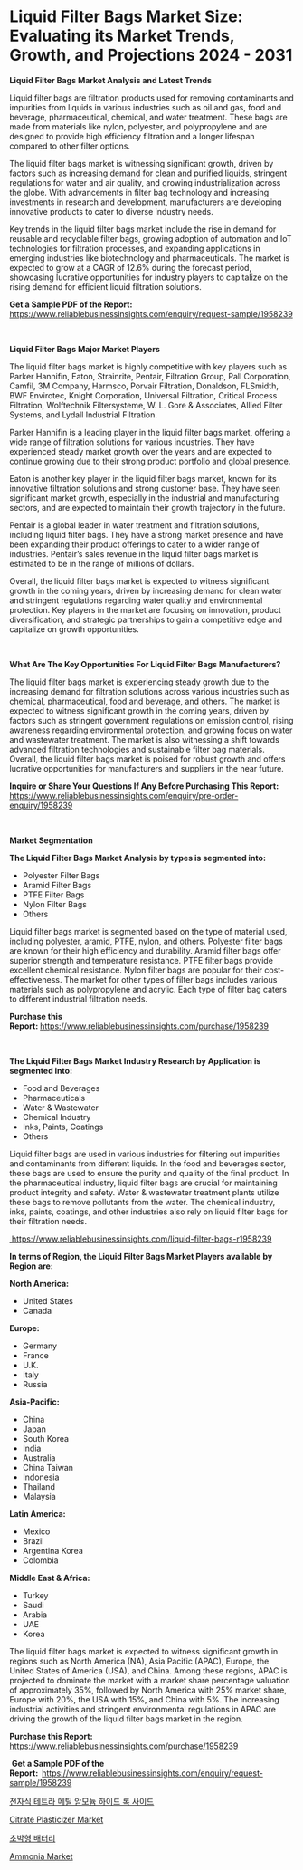 <p><h1>Liquid Filter Bags Market Size: Evaluating its Market Trends, Growth, and Projections 2024 - 2031</h1></p><p><strong>Liquid Filter Bags Market Analysis and Latest Trends</strong></p>
<p><p>Liquid filter bags are filtration products used for removing contaminants and impurities from liquids in various industries such as oil and gas, food and beverage, pharmaceutical, chemical, and water treatment. These bags are made from materials like nylon, polyester, and polypropylene and are designed to provide high efficiency filtration and a longer lifespan compared to other filter options.</p><p>The liquid filter bags market is witnessing significant growth, driven by factors such as increasing demand for clean and purified liquids, stringent regulations for water and air quality, and growing industrialization across the globe. With advancements in filter bag technology and increasing investments in research and development, manufacturers are developing innovative products to cater to diverse industry needs.</p><p>Key trends in the liquid filter bags market include the rise in demand for reusable and recyclable filter bags, growing adoption of automation and IoT technologies for filtration processes, and expanding applications in emerging industries like biotechnology and pharmaceuticals. The market is expected to grow at a CAGR of 12.6% during the forecast period, showcasing lucrative opportunities for industry players to capitalize on the rising demand for efficient liquid filtration solutions.</p></p>
<p><strong>Get a Sample PDF of the Report:&nbsp;</strong> <a href="https://www.reliablebusinessinsights.com/enquiry/request-sample/1958239">https://www.reliablebusinessinsights.com/enquiry/request-sample/1958239</a></p>
<p>&nbsp;</p>
<p><strong>Liquid Filter Bags Major Market Players</strong></p>
<p><p>The liquid filter bags market is highly competitive with key players such as Parker Hannifin, Eaton, Strainrite, Pentair, Filtration Group, Pall Corporation, Camfil, 3M Company, Harmsco, Porvair Filtration, Donaldson, FLSmidth, BWF Envirotec, Knight Corporation, Universal Filtration, Critical Process Filtration, Wolftechnik Filtersysteme, W. L. Gore & Associates, Allied Filter Systems, and Lydall Industrial Filtration.</p><p>Parker Hannifin is a leading player in the liquid filter bags market, offering a wide range of filtration solutions for various industries. They have experienced steady market growth over the years and are expected to continue growing due to their strong product portfolio and global presence.</p><p>Eaton is another key player in the liquid filter bags market, known for its innovative filtration solutions and strong customer base. They have seen significant market growth, especially in the industrial and manufacturing sectors, and are expected to maintain their growth trajectory in the future.</p><p>Pentair is a global leader in water treatment and filtration solutions, including liquid filter bags. They have a strong market presence and have been expanding their product offerings to cater to a wider range of industries. Pentair’s sales revenue in the liquid filter bags market is estimated to be in the range of millions of dollars.</p><p>Overall, the liquid filter bags market is expected to witness significant growth in the coming years, driven by increasing demand for clean water and stringent regulations regarding water quality and environmental protection. Key players in the market are focusing on innovation, product diversification, and strategic partnerships to gain a competitive edge and capitalize on growth opportunities.</p></p>
<p>&nbsp;</p>
<p><strong>What Are The Key Opportunities For Liquid Filter Bags Manufacturers?</strong></p>
<p><p>The liquid filter bags market is experiencing steady growth due to the increasing demand for filtration solutions across various industries such as chemical, pharmaceutical, food and beverage, and others. The market is expected to witness significant growth in the coming years, driven by factors such as stringent government regulations on emission control, rising awareness regarding environmental protection, and growing focus on water and wastewater treatment. The market is also witnessing a shift towards advanced filtration technologies and sustainable filter bag materials. Overall, the liquid filter bags market is poised for robust growth and offers lucrative opportunities for manufacturers and suppliers in the near future.</p></p>
<p><strong>Inquire or Share Your Questions If Any Before Purchasing This Report:</strong> <a href="https://www.reliablebusinessinsights.com/enquiry/pre-order-enquiry/1958239">https://www.reliablebusinessinsights.com/enquiry/pre-order-enquiry/1958239</a></p>
<p>&nbsp;</p>
<p><strong>Market Segmentation</strong></p>
<p><strong>The Liquid Filter Bags Market Analysis by types is segmented into:</strong></p>
<p><ul><li>Polyester Filter Bags</li><li>Aramid Filter Bags</li><li>PTFE Filter Bags</li><li>Nylon Filter Bags</li><li>Others</li></ul></p>
<p><p>Liquid filter bags market is segmented based on the type of material used, including polyester, aramid, PTFE, nylon, and others. Polyester filter bags are known for their high efficiency and durability. Aramid filter bags offer superior strength and temperature resistance. PTFE filter bags provide excellent chemical resistance. Nylon filter bags are popular for their cost-effectiveness. The market for other types of filter bags includes various materials such as polypropylene and acrylic. Each type of filter bag caters to different industrial filtration needs.</p></p>
<p><strong>Purchase this Report:&nbsp;</strong><a href="https://www.reliablebusinessinsights.com/purchase/1958239">https://www.reliablebusinessinsights.com/purchase/1958239</a></p>
<p>&nbsp;</p>
<p><strong>The Liquid Filter Bags Market Industry Research by Application is segmented into:</strong></p>
<p><ul><li>Food and Beverages</li><li>Pharmaceuticals</li><li>Water & Wastewater</li><li>Chemical Industry</li><li>Inks, Paints, Coatings</li><li>Others</li></ul></p>
<p><p>Liquid filter bags are used in various industries for filtering out impurities and contaminants from different liquids. In the food and beverages sector, these bags are used to ensure the purity and quality of the final product. In the pharmaceutical industry, liquid filter bags are crucial for maintaining product integrity and safety. Water & wastewater treatment plants utilize these bags to remove pollutants from the water. The chemical industry, inks, paints, coatings, and other industries also rely on liquid filter bags for their filtration needs.</p></p>
<p><a href="https://www.reliablebusinessinsights.com/liquid-filter-bags-r1958239">&nbsp;https://www.reliablebusinessinsights.com/liquid-filter-bags-r1958239</a></p>
<p><strong>In terms of Region, the Liquid Filter Bags Market Players available by Region are:</strong></p>
<p>
    <p> <strong> North America: </strong>
        <ul>
            <li>United States</li>
            <li>Canada</li>
        </ul>
        </p> 
    <p> <strong> Europe: </strong>
        <ul>
            <li>Germany</li>
            <li>France</li>
            <li>U.K.</li>
            <li>Italy</li>
            <li>Russia</li>
        </ul>
        </p> 
    <p> <strong> Asia-Pacific: </strong>
        <ul>
            <li>China</li>
            <li>Japan</li>
            <li>South Korea</li>
            <li>India</li>
            <li>Australia</li>
            <li>China Taiwan</li>
            <li>Indonesia</li>
            <li>Thailand</li>
            <li>Malaysia</li>
        </ul>
        </p> 
    <p> <strong> Latin America: </strong>
        <ul>
            <li>Mexico</li>
            <li>Brazil</li>
            <li>Argentina Korea</li>
            <li>Colombia</li>
        </ul>
        </p> 
    <p> <strong> Middle East & Africa: </strong>
        <ul>
            <li>Turkey</li>
            <li>Saudi</li>
            <li>Arabia</li>
            <li>UAE</li>
            <li>Korea</li>
        </ul>
    </p>
    </p>
<p><p>The liquid filter bags market is expected to witness significant growth in regions such as North America (NA), Asia Pacific (APAC), Europe, the United States of America (USA), and China. Among these regions, APAC is projected to dominate the market with a market share percentage valuation of approximately 35%, followed by North America with 25% market share, Europe with 20%, the USA with 15%, and China with 5%. The increasing industrial activities and stringent environmental regulations in APAC are driving the growth of the liquid filter bags market in the region.</p></p>
<p><strong>Purchase this Report: </strong><a href="https://www.reliablebusinessinsights.com/purchase/1958239">https://www.reliablebusinessinsights.com/purchase/1958239</a></p>
<p>&nbsp;<strong>Get a Sample PDF of the Report:&nbsp;&nbsp;</strong><a href="https://www.reliablebusinessinsights.com/enquiry/request-sample/1958239">https://www.reliablebusinessinsights.com/enquiry/request-sample/1958239</a></p>
<p><strong></strong></p>
<p><p><a href="https://github.com/lkwggful07722/Market-Research-Report-List-2/blob/main/6172110118546.md">전자식 테트라 메틸 암모늄 하이드 록 사이드</a></p><p><a href="https://github.com/zmnbyevx75/Market-Research-Report-List-1/blob/main/citrate-plasticizer-market.md">Citrate Plasticizer Market</a></p><p><a href="https://github.com/nigaleamar09/Market-Research-Report-List-1/blob/main/3856323118545.md">초박형 배터리</a></p><p><a href="https://github.com/kmatchooka/Market-Research-Report-List-1/blob/main/ammonia-market.md">Ammonia Market</a></p></p>